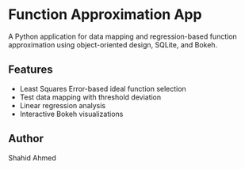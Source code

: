 # Function Approximation App

A Python application for data mapping and regression-based function approximation using object-oriented design, SQLite, and Bokeh.

## Features
- Least Squares Error-based ideal function selection
- Test data mapping with threshold deviation
- Linear regression analysis
- Interactive Bokeh visualizations

## Author
Shahid Ahmed
